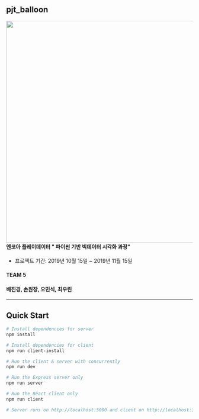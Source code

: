 ## pjt_balloon

<img style="float: left;" src="https://user-images.githubusercontent.com/49095304/69701814-2a5c8e80-1131-11ea-9f88-788b88ac5f32.jpg" width="600">

#### 엔코아 플레이데이터 " 파이썬 기반 빅데이터 시각화 과정" 
- 프로젝트 기간: 2019년 10월 15일 ~ 2019년 11월 15일

#### TEAM 5 
#### 배진경, 손원장, 오민석, 최우린

--- 

## Quick Start

``` bash
# Install dependencies for server
npm install

# Install dependencies for client
npm run client-install

# Run the client & server with concurrently
npm run dev

# Run the Express server only
npm run server

# Run the React client only
npm run client

# Server runs on http://localhost:5000 and client on http://localhost:3000
```
